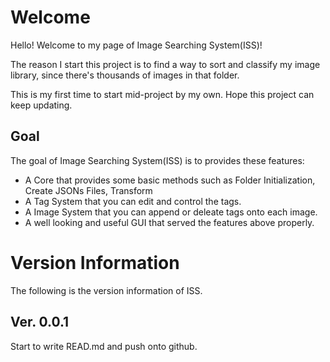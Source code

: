 # Welcome
Hello! Welcome to my page of Image Searching System(ISS)!

The reason I start this project is to find a way to sort and classify my image library, since there's thousands
of images in that folder.

This is my first time to start mid-project by my own. Hope this project can keep updating.

## Goal
The goal of Image Searching System(ISS) is to provides these features:

* A Core that provides some basic methods such as Folder Initialization, Create JSONs Files, Transform 
* A Tag System that you can edit and control the tags.
* A Image System that you can append or deleate tags onto each image.
* A well looking and useful GUI that served the features above properly.

# Version Information

The following is the version information of ISS.

## Ver. 0.0.1
Start to write READ.md and push onto github.
